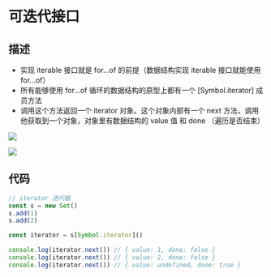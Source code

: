 # 可迭代接口
## 描述
- 实现 iterable 接口就是 for...of 的前提（数据结构实现 iterable 接口就能使用 for...of）
- 所有能够使用 for...of 循环的数据结构的原型上都有一个 [Symbol.iterator] 成员方法
- 调用这个方法返回一个 iterator 对象。这个对象内部有一个 next 方法，调用他获取到一个对象，对象里有数据结构的 value 值 和 done （遍历是否结束）

![](https://dd-ss.oss-cn-guangzhou.aliyuncs.com/20210114104427.png)

![](https://dd-ss.oss-cn-guangzhou.aliyuncs.com/20210114104925.png)

## 代码
```js
// iterator 迭代器
const s = new Set()
s.add(1)
s.add(2)

const iterator = s[Symbol.iterator]()

console.log(iterator.next()) // { value: 1, done: false }
console.log(iterator.next()) // { value: 2, done: false }
console.log(iterator.next()) // { value: undefined, done: true }

```
